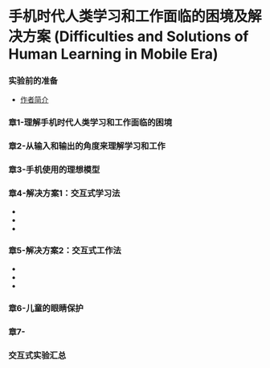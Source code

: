 # 手机时代人类学习和工作面临的困境及解决方案 (Difficulties and Solutions of Human Learning in Mobile Era)

### 实验前的准备

- [作者简介](/chapters/章0-学习前的准备/作者简介.md)

### 章1-理解手机时代人类学习和工作面临的困境

### 章2-从输入和输出的角度来理解学习和工作

### 章3-手机使用的理想模型

### 章4-解决方案1：交互式学习法

- [](/chapters/)
- [](/chapters/)
- [](/chapters/)

### 章5-解决方案2：交互式工作法

- [](/chapters/)
- [](/chapters/)
- [](/chapters/)

### 章6-儿童的眼睛保护

### 章7-

### 

### 

### 

### 交互式实验汇总


